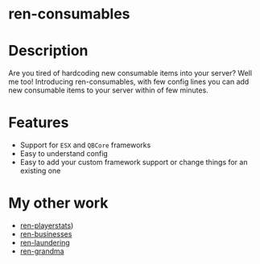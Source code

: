 # ren-consumables

# Description 
Are you tired of hardcoding new consumable items into your server? Well me too! Introducing ren-consumables, with few config lines you can add new consumable items to your server within of few minutes.

# Features
- Support for  ```ESX``` and ```QBCore``` frameworks
- Easy to understand config
- Easy to add your custom framework support or change things for an existing one

# My other work
- [ren-playerstats](https://github.com/Rencikas/ren-playerstats))
- [ren-businesses](https://github.com/Rencikas/ren-businesses)
- [ren-laundering](https://github.com/Rencikas/ren-laundering)
- [ren-grandma](https://github.com/Rencikas/ren-grandma)
